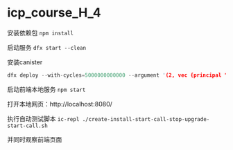 # icp_course_H_4

安装依赖包
`npm install`


启动服务
`dfx start --clean`


安装canister
```rust
dfx deploy --with-cycles=5000000000000 --argument '(2, vec {principal "cnh44-cjhoh-yyoqz-tcp2t-yto7n-6vlpk-xw52p-zuo43-rrlge-4ozr5-6ae"; principal "ndb4h-h6tuq-2iudh-j3opo-trbbe-vljdk-7bxgi-t5eyp-744ga-6eqv6-2ae"; principal "lzf3n-nlh22-cyptu-56v52-klerd-chdxu-t62na-viscs-oqr2d-kyl44-rqe"})'
```

启动前端本地服务
`npm start`


打开本地网页：http://localhost:8080/


执行自动测试脚本
`ic-repl ./create-install-start-call-stop-upgrade-start-call.sh`


并同时观察前端页面

